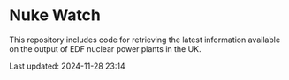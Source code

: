 # Nuke Watch

This repository includes code for retrieving the latest information available on the output of EDF nuclear power plants in the UK.

Last updated: 2024-11-28 23:14